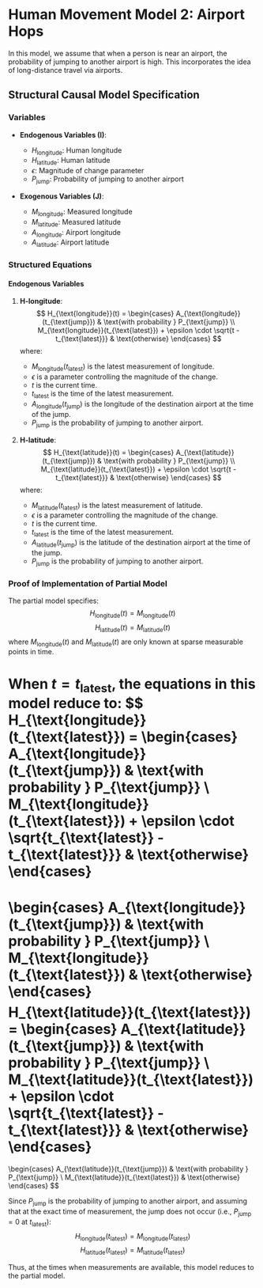 # Human Movement Model 2: Airport Hops

In this model, we assume that when a person is near an airport, the probability of jumping to another airport is high. This incorporates the idea of long-distance travel via airports.

## Structural Causal Model Specification

### Variables

- **Endogenous Variables (I)**:
  - $H_{\text{longitude}}$: Human longitude
  - $H_{\text{latitude}}$: Human latitude
  - $\epsilon$: Magnitude of change parameter
  - $P_{\text{jump}}$: Probability of jumping to another airport

- **Exogenous Variables (J)**:
  - $M_{\text{longitude}}$: Measured longitude
  - $M_{\text{latitude}}$: Measured latitude
  - $A_{\text{longitude}}$: Airport longitude
  - $A_{\text{latitude}}$: Airport latitude

### Structured Equations

#### Endogenous Variables

1. **H-longitude**:
   $$
   H_{\text{longitude}}(t) = 
   \begin{cases} 
   A_{\text{longitude}}(t_{\text{jump}}) & \text{with probability } P_{\text{jump}} \\
   M_{\text{longitude}}(t_{\text{latest}}) + \epsilon \cdot \sqrt{t - t_{\text{latest}}} & \text{otherwise}
   \end{cases}
   $$
   where:
   - $M_{\text{longitude}}(t_{\text{latest}})$ is the latest measurement of longitude.
   - $\epsilon$ is a parameter controlling the magnitude of the change.
   - $t$ is the current time.
   - $t_{\text{latest}}$ is the time of the latest measurement.
   - $A_{\text{longitude}}(t_{\text{jump}})$ is the longitude of the destination airport at the time of the jump.
   - $P_{\text{jump}}$ is the probability of jumping to another airport.

2. **H-latitude**:
   $$
   H_{\text{latitude}}(t) = 
   \begin{cases} 
   A_{\text{latitude}}(t_{\text{jump}}) & \text{with probability } P_{\text{jump}} \\
   M_{\text{latitude}}(t_{\text{latest}}) + \epsilon \cdot \sqrt{t - t_{\text{latest}}} & \text{otherwise}
   \end{cases}
   $$
   where:
   - $M_{\text{latitude}}(t_{\text{latest}})$ is the latest measurement of latitude.
   - $\epsilon$ is a parameter controlling the magnitude of the change.
   - $t$ is the current time.
   - $t_{\text{latest}}$ is the time of the latest measurement.
   - $A_{\text{latitude}}(t_{\text{jump}})$ is the latitude of the destination airport at the time of the jump.
   - $P_{\text{jump}}$ is the probability of jumping to another airport.

### Proof of Implementation of Partial Model

The partial model specifies:
$$
H_{\text{longitude}}(t) = M_{\text{longitude}}(t)
$$
$$
H_{\text{latitude}}(t) = M_{\text{latitude}}(t)
$$
where $M_{\text{longitude}}(t)$ and $M_{\text{latitude}}(t)$ are only known at sparse measurable points in time.

When $t = t_{\text{latest}}$, the equations in this model reduce to:
$$
H_{\text{longitude}}(t_{\text{latest}}) = 
\begin{cases} 
A_{\text{longitude}}(t_{\text{jump}}) & \text{with probability } P_{\text{jump}} \\
M_{\text{longitude}}(t_{\text{latest}}) + \epsilon \cdot \sqrt{t_{\text{latest}} - t_{\text{latest}}} & \text{otherwise}
\end{cases}
= 
\begin{cases} 
A_{\text{longitude}}(t_{\text{jump}}) & \text{with probability } P_{\text{jump}} \\
M_{\text{longitude}}(t_{\text{latest}}) & \text{otherwise}
\end{cases}
$$
$$
H_{\text{latitude}}(t_{\text{latest}}) = 
\begin{cases} 
A_{\text{latitude}}(t_{\text{jump}}) & \text{with probability } P_{\text{jump}} \\
M_{\text{latitude}}(t_{\text{latest}}) + \epsilon \cdot \sqrt{t_{\text{latest}} - t_{\text{latest}}} & \text{otherwise}
\end{cases}
= 
\begin{cases} 
A_{\text{latitude}}(t_{\text{jump}}) & \text{with probability } P_{\text{jump}} \\
M_{\text{latitude}}(t_{\text{latest}}) & \text{otherwise}
\end{cases}
$$

Since $P_{\text{jump}}$ is the probability of jumping to another airport, and assuming that at the exact time of measurement, the jump does not occur (i.e., $P_{\text{jump}} = 0$ at $t_{\text{latest}}$):
$$
H_{\text{longitude}}(t_{\text{latest}}) = M_{\text{longitude}}(t_{\text{latest}})
$$
$$
H_{\text{latitude}}(t_{\text{latest}}) = M_{\text{latitude}}(t_{\text{latest}})
$$

Thus, at the times when measurements are available, this model reduces to the partial model.
